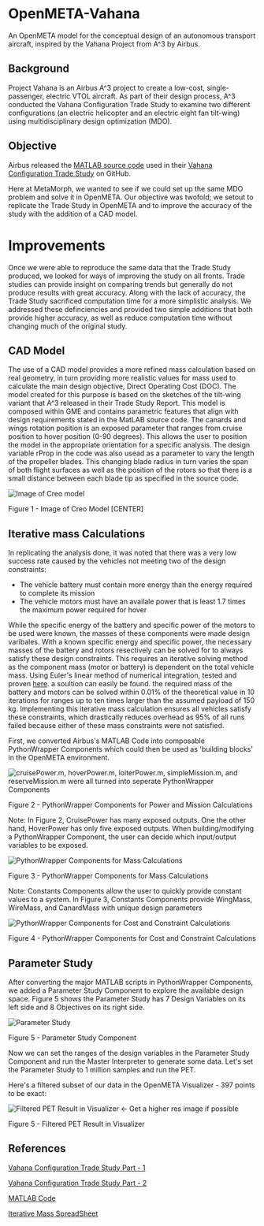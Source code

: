 # OpenMETA-Vahana
An OpenMETA model for the conceptual design of an autonomous transport aircraft, inspired by the Vahana Project from A^3 by Airbus.

## Background
Project Vahana is an Airbus A^3 project to create a low-cost, single-passenger, electric VTOL aircraft. As part of their design process, A^3 conducted the Vahana Configuration Trade Study to examine two different configurations (an electric helicopter and an electric eight fan tilt-wing) using multidisciplinary design optimization (MDO). 

## Objective
Airbus released the [MATLAB source code](https://github.com/VahanaOpenSource/vahanaTradeStudy) used in their [Vahana Configuration Trade Study](https://vahana.aero/vahana-configuration-trade-study-part-ii-1edcdac8ad93) on GitHub.

Here at MetaMorph, we wanted to see if we could set up the same MDO problem and solve it in OpenMETA.  Our objective was twofold; we setout to replicate the Trade Study in OpenMETA and to improve the accuracy of the study with the addition of a CAD model. 

# Improvements
Once we were able to reproduce the same data that the Trade Study produced, we looked for ways of improving the study on all fronts. Trade studies can provide insight on comparing trends but generally do not produce results with great accuracy. Along with the lack of accuracy, the Trade Study sacrificed computation time for a more simplistic analysis. We addressed these definciencies and provided two simple additions that both provide higher accuracy, as well as reduce computation time without changing much of the original study. 

## CAD Model
The use of a CAD model provides a more refined mass calculation based on real geometry, in turn providing more realistic values for mass used to calculate the main design objective, Direct Operating Cost (DOC). The model created for this purpose is based on the sketches of the tilt-wing variant that A^3 released in their Trade Study Report. This model is composed within GME and contains parametric features that align with design requirements stated in the MatLAB source code. The canards and wings rotation position is an exposed parameter that ranges from cruise position to hover position (0-90 degrees). This allows the user to position the model in the appropriate orientation for a specific analysis. The design variable rProp in the code was also usead as a parameter to vary the length of the propeller blades. This changing blade radius in turn varies the span of both flight surfaces as well as the position of the rotors so that there is a small distance between each blade tip as specified in the source code.  


![Image of Creo model](Vahana_V2.PNG "Image of Creo model")

Figure 1 - Image of Creo Model [CENTER]

## Iterative mass Calculations
In replicating the analysis done, it was noted that there was a very low success rate caused by the vehicles not meeting two of the design constraints:

* The vehicle battery must contain more energy than the energy required to complete its mission 
* The vehicle motors must have an availale power that is least 1.7 times the maximum power required for hover

While the specific energy of the battery and specific power of the motors to be used were known, the masses of these components were made design varibales. With a known specific energy and specific power, the necessary masses of the battery and rotors resectively 
can be solved for to always satisfy these design constraints. This requires an iterative solving method as the component mass (motor or battery) is dependent on the total vehicle mass. Using Euler's linear method of numerical integration, tested and proven [here](https://docs.google.com/spreadsheets/d/170VYNoF4OTg8ZG605DoPC1EO5k4rxNIF8a00Ac6IGiI/edit?usp=sharing). a soultion can easily be found. the required mass of the battery and motors can be solved within 0.01% of the theoretical value in 10 iterations for ranges up to ten times larger than the assumed payload of 150 kg. Implementing this iterative mass calculation ensures all vehicles satisfy these constraints, which drastically reduces overhead as 95% of all runs failed because either of these mass constraints were not satisfied. 




First, we converted Airbus's MATLAB Code into composable PythonWrapper Components which could then be used as 'building blocks' in the OpenMETA environment.


![cruisePower.m, hoverPower.m, loiterPower.m, simpleMission.m, and reserveMission.m were all turned into seperate PythonWrapper Components](Vahana_PET_Power.PNG)

Figure 2 - PythonWrapper Components for Power and Mission Calculations

Note: In Figure 2, CruisePower has many exposed outputs. One the other hand, HoverPower has only five exposed outputs. When building/modifying a PythonWrapper Component, the user can decide which input/output variables to be exposed.


![PythonWrapper Components for Mass Calculations](Vahana_PET_MassCalcs.PNG)

Figure 3 - PythonWrapper Components for Mass Calculations

Note: Constants Components allow the user to quickly provide constant values to a system. In Figure 3, Constants Components provide WingMass, WireMass, and CanardMass with unique design parameters

![PythonWrapper Components for Cost and Constraint Calculations](Vahana_PET_CostAndConstraints.PNG)

Figure 4 - PythonWrapper Components for Cost and Constraint Calculations

## Parameter Study
After converting the major MATLAB scripts in PythonWrapper Components, we added a Parameter Study Component to explore the available design space. Figure 5 shows the Parameter Study has 7 Design Variables on its left side and 8 Objectives on its right side.


![Parameter Study](Vahana_PET_ParameterStudy.PNG)

Figure 5 - Parameter Study Component




Now we can set the ranges of the design variables in the Parameter Study Component and run the Master Interpreter to generate some data. Let's set the Parameter Study to 1 million samples and run the PET.

Here's a filtered subset of our data in the OpenMETA Visualizer - 397 points to be exact:

![Filtered PET Result in Visualizer](1MilFilteredVisualizerResults.PNG) <- Get a higher res image if possible

Figure 5 - Filtered PET Result in Visualizer


## References
[Vahana Configuration Trade Study Part - 1](https://vahana.aero/vahana-configuration-trade-study-part-i-47729eed1cdf)

[Vahana Configuration Trade Study Part - 2](https://vahana.aero/vahana-configuration-trade-study-part-ii-1edcdac8ad93)

[MATLAB Code](https://github.com/VahanaOpenSource/vahanaTradeStudy)

[Iterative Mass SpreadSheet]()

